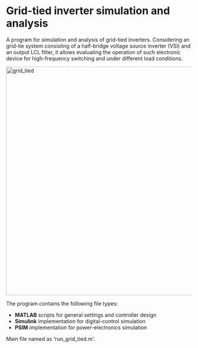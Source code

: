 # Grid-tied inverter simulation and analysis

A program for simulation and analysis of grid-tied inverters. Considering an grid-tie system consisting of a half-bridge voltage source inverter (VSI) and an output LCL filter, it allows evaluating the operation of such electronic device for high-frequency switching and under different load conditions.

<img width="1593" height="621" alt="grid_tied" src="https://github.com/user-attachments/assets/1dcca810-eb65-4bb0-ab22-f472c2f2aaa3" />

The program contains the following file types:
- **MATLAB** scripts for general settings and controller design
- **Simulink** implementation for digital-control simulation
- **PSIM** implementation for power-electronics simulation

Main file named as 'run_grid_tied.m'.
